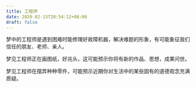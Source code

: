 ```yaml
---
title: 工程师
date: 2020-02-15T20:54:12+08:00
draft: false
---
```


梦中的工程师是遇到困难时能修理好故障机器，解决难题的形象，有可能象征我们信任的朋友、老师、亲人。

梦见工程师正在画图纸，好兆头，这可能预示你将有新的作品、思想，成果问世。

梦见工程师在摆弄种种零件，可能预示近期你对生活中的某些固有的道德观念充满质疑。

